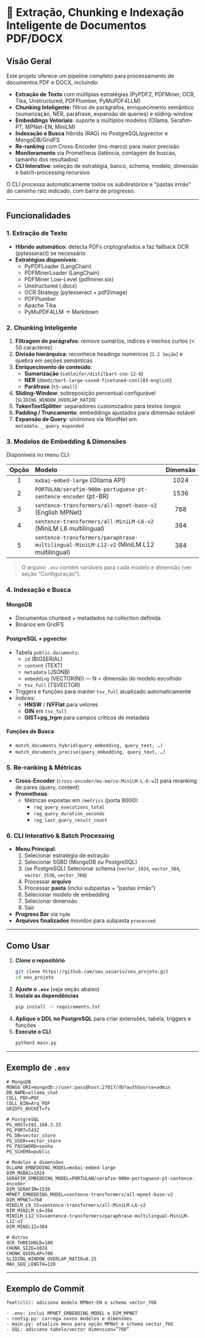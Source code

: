 # 🧠 Extração, Chunking e Indexação Inteligente de Documentos PDF/DOCX

## Visão Geral

Este projeto oferece um pipeline completo para processamento de documentos PDF e DOCX, incluindo:

- **Extração de Texto** com múltiplas estratégias (PyPDF2, PDFMiner, OCR, Tika, Unstructured, PDFPlumber, PyMuPDF4LLM)
- **Chunking Inteligente**: filtros de parágrafos, enriquecimento semântico (sumarização, NER, paráfrase, expansão de queries) e sliding-window
- **Embeddings Vetoriais**: suporte a múltiplos modelos (Ollama, Serafim-PT, MPNet-EN, MiniLM)
- **Indexação e Busca** híbrida (RAG) no PostgreSQL/pgvector e MongoDB/GridFS
- **Re-ranking** com Cross-Encoder (ms-marco) para maior precisão
- **Monitoramento** via Prometheus (latência, contagem de buscas, tamanho dos resultados)
- **CLI Interativo**: seleção de estratégia, banco, schema, modelo, dimensão e batch-processing recursivo

O CLI processa automaticamente todos os subdiretórios e “pastas irmãs” do caminho raiz indicado, com barra de progresso.

---

## Funcionalidades

### 1. Extração de Texto

- **Híbrido automático**: detecta PDFs criptografados e faz fallback OCR (pytesseract) se necessário
- **Estratégias disponíveis**:
    - PyPDFLoader (LangChain)
    - PDFMinerLoader (LangChain)
    - PDFMiner Low-Level (pdfminer.six)
    - Unstructured (.docx)
    - OCR Strategy (pytesseract + pdf2image)
    - PDFPlumber
    - Apache Tika
    - PyMuPDF4LLM → Markdown

### 2. Chunking Inteligente

1. **Filtragem de parágrafos**: remove sumários, índices e trechos curtos (< 50 caracteres)
2. **Divisão hierárquica**: reconhece headings numéricos (`1.2 Seção`) e quebra em seções semânticas
3. **Enriquecimento de conteúdo**:
     - **Sumarização** (`sshleifer/distilbart-cnn-12-6`)
     - **NER** (`dbmdz/bert-large-cased-finetuned-conll03-english`)
     - **Paráfrase** (`t5-small`)
4. **Sliding-Window**: sobreposição percentual configurável (`SLIDING_WINDOW_OVERLAP_RATIO`)
5. **TokenTextSplitter**: separadores customizados para textos longos
6. **Padding / Truncamento**: embeddings ajustados para dimensão estável
7. **Expansão de Query**: sinônimos via WordNet em `metadata.__query_expanded`

### 3. Modelos de Embedding & Dimensões

Disponíveis no menu CLI:

| Opção | Modelo                                                                                   | Dimensão |
|:-----:|:-----------------------------------------------------------------------------------------|:--------:|
| 1     | `mxbai-embed-large` (Ollama API)                                                         | 1024     |
| 2     | `PORTULAN/serafim-900m-portuguese-pt-sentence-encoder` (pt-BR)                           | 1536     |
| 3     | `sentence-transformers/all-mpnet-base-v2` (English MPNet)                                | 768      |
| 4     | `sentence-transformers/all-MiniLM-L6-v2` (MiniLM L6 multilingual)                        | 384      |
| 5     | `sentence-transformers/paraphrase-multilingual-MiniLM-L12-v2` (MiniLM L12 multilingual)  | 384      |

> O arquivo `.env` contém variáveis para cada modelo e dimensão (ver seção “Configuração”).

### 4. Indexação e Busca

#### MongoDB

- Documentos chunked + metadados na collection definida
- Binários em GridFS

#### PostgreSQL + pgvector

- Tabela `public.documents`:
    - `id` (BIGSERIAL)
    - `content` (TEXT)
    - `metadata` (JSONB)
    - `embedding` (VECTOR(N)) — N = dimensão do modelo escolhido
    - `tsv_full` (TSVECTOR)
- Triggers e funções para manter `tsv_full` atualizado automaticamente
- Índices:
    - **HNSW** / **IVFFlat** para vetores
    - **GIN** em `tsv_full`
    - **GIST+pg_trgm** para campos críticos de metadata

#### Funções de Busca

- `match_documents_hybrid(query_embedding, query_text, …)`
- `match_documents_precise(query_embedding, query_text, …)`

### 5. Re-ranking & Métricas

- **Cross-Encoder** (`cross-encoder/ms-marco-MiniLM-L-6-v2`) para reranking de pares (query, content)
- **Prometheus**:
    - Métricas expostas em `/metrics` (porta 8000):
        - `rag_query_executions_total`
        - `rag_query_duration_seconds`
        - `rag_last_query_result_count`

### 6. CLI Interativo & Batch Processing

- **Menu Principal**:
    1. Selecionar estratégia de extração
    2. Selecionar SGBD (MongoDB ou PostgreSQL)
    3. (se PostgreSQL) Selecionar schema (`vector_1024`, `vector_384`, `vector_1536`, `vector_768`)
    4. Processar **arquivo**
    5. Processar **pasta** (inclui subpastas + “pastas irmãs”)
    6. Selecionar modelo de embedding
    7. Selecionar dimensão
    0. Sair
- **Progress Bar** via `tqdm`
- **Arquivos finalizados** movidos para subpasta `processed`

---

## Como Usar

1. **Clone o repositório**
     ```bash
     git clone https://github.com/seu_usuario/seu_projeto.git
     cd seu_projeto
     ```
2. **Ajuste o `.env`** (veja seção abaixo)
3. **Instale as dependências**
     ```bash
     pip install -r requirements.txt
     ```
4. **Aplique o DDL no PostgreSQL** para criar extensões, tabela, triggers e funções
5. **Execute o CLI**
     ```bash
     python3 main.py
     ```

--- 

## Exemplo de `.env`

```dotenv
# MongoDB
MONGO_URI=mongodb://user:pass@host:27017/db?authSource=admin
DB_NAME=ollama_chat
COLL_PDF=PDF_
COLL_BIN=Arq_PDF
GRIDFS_BUCKET=fs

# PostgreSQL
PG_HOST=192.168.3.32
PG_PORT=5432
PG_DB=vector_store
PG_USER=vector_store
PG_PASSWORD=senha
PG_SCHEMA=public

# Modelos e dimensões
OLLAMA_EMBEDDING_MODEL=mxbai-embed-large
DIM_MXBAI=1024
SERAFIM_EMBEDDING_MODEL=PORTULAN/serafim-900m-portuguese-pt-sentence-encoder
DIM_SERAFIM=1536
MPNET_EMBEDDING_MODEL=sentence-transformers/all-mpnet-base-v2
DIM_MPNET=768
MINILM_L6_V2=sentence-transformers/all-MiniLM-L6-v2
DIM_MINILM_L6=384
MINILM_L12_V2=sentence-transformers/paraphrase-multilingual-MiniLM-L12-v2
DIM_MINIL12=384

# Outros
OCR_THRESHOLD=100
CHUNK_SIZE=1024
CHUNK_OVERLAP=700
SLIDING_WINDOW_OVERLAP_RATIO=0.25
MAX_SEQ_LENGTH=128
```

---

## Exemplo de Commit

```text
feat(cli): adiciona modelo MPNet-EN e schema vector_768

- .env: inclui MPNET_EMBEDDING_MODEL e DIM_MPNET
- config.py: carrega novos modelos e dimensões
- main.py: atualiza menu para opção MPNet e schema vector_768
- SQL: adiciona tabela/vector dimension=”768”
```
